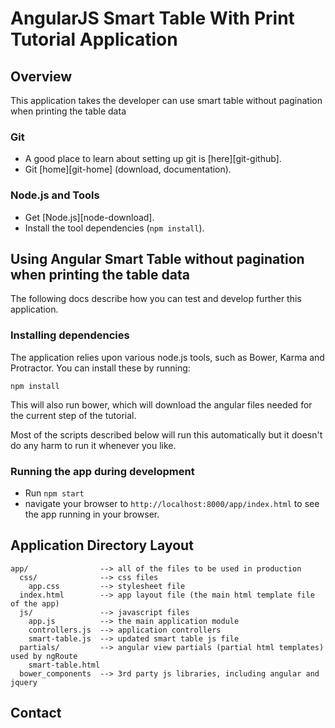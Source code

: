 # AngularJS Smart Table With Print Tutorial Application

## Overview

This application takes the developer can use smart table without pagination when printing the table data



### Git

- A good place to learn about setting up git is [here][git-github].
- Git [home][git-home] (download, documentation).

### Node.js and Tools

- Get [Node.js][node-download].
- Install the tool dependencies (`npm install`).


## Using Angular Smart Table without pagination when printing the table data

The following docs describe how you can test and develop further this application.


### Installing dependencies

The application relies upon various node.js tools, such as Bower, Karma and Protractor.  You can
install these by running:

```
npm install
```

This will also run bower, which will download the angular files needed for the current step of the
tutorial.

Most of the scripts described below will run this automatically but it doesn't do any harm to run
it whenever you like.

### Running the app during development

- Run `npm start`
- navigate your browser to `http://localhost:8000/app/index.html` to see the app running in your browser.

## Application Directory Layout

    app/                --> all of the files to be used in production
      css/              --> css files
        app.css         --> stylesheet file
      index.html        --> app layout file (the main html template file of the app)
      js/               --> javascript files
        app.js          --> the main application module
        controllers.js  --> application controllers
        smart-table.js  --> updated smart table js file
      partials/         --> angular view partials (partial html templates) used by ngRoute
        smart-table.html
      bower_components  --> 3rd party js libraries, including angular and jquery

## Contact

